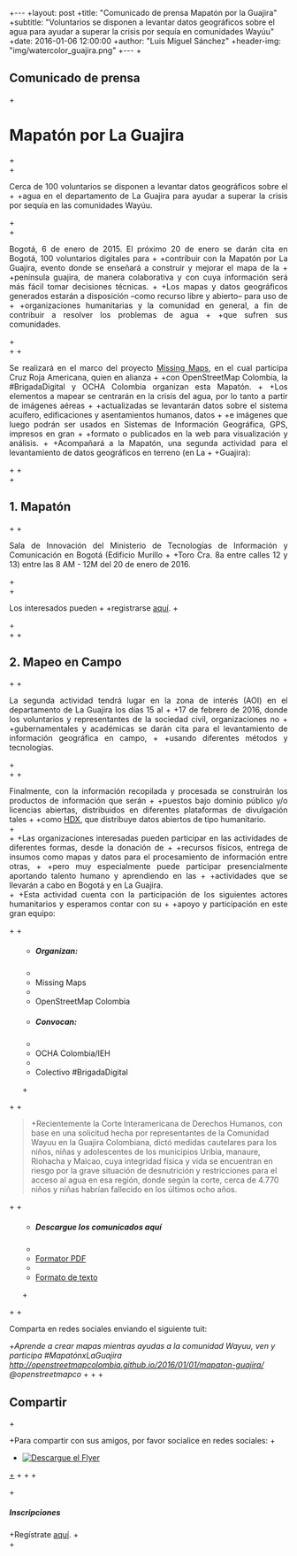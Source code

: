 +---
 +layout:     post
 +title:      "Comunicado de prensa Mapatón por la Guajira"
 +subtitle:   "Voluntarios se disponen a levantar datos geográficos sobre el agua para ayudar a superar la crisis por sequía en comunidades Wayúu"
 +date:       2016-01-06 12:00:00
 +author:     "Luis Miguel Sánchez"
 +header-img: "img/watercolor_guajira.png"
 +---
 +<h2>Comunicado de prensa</h2>
 +<h1>Mapatón por La Guajira</h1>
 +<br>
 +<p align="justify">Cerca de 100 voluntarios se disponen a levantar datos geográficos sobre el
 +
 +agua en el departamento de La Guajira para ayudar a superar la crisis por sequía en las comunidades Wayúu.</p>
 +<br>
 +<p align="justify">Bogotá, 6 de enero de 2015. El próximo 20 de enero se darán cita en Bogotá, 100 voluntarios digitales para
 +
 +contribuir con la Mapatón por La Guajira, evento donde se enseñará a construir y mejorar el mapa de la 
 +
 +península guajira, de manera colaborativa y con cuya información será más fácil tomar decisiones técnicas.
 +
 +Los mapas y datos geográficos generados estarán a disposición –como recurso libre y abierto– para uso de 
 +
 +organizaciones humanitarias y la comunidad en general, a fin de contribuir a resolver los problemas de agua 
 +
 +que sufren sus comunidades.</p>
 +<br>
 +
 +<p align="justify">Se realizará en el marco del proyecto <a href="http://www.missingmaps.org/">Missing Maps</a>, en el cual participa Cruz Roja Americana, quien en alianza 
 +
 +con OpenStreetMap Colombia, la #BrigadaDigital y OCHA Colombia organizan esta Mapatón.
 +
 +Los elementos a mapear se centrarán en la crisis del agua, por lo tanto a partir de imágenes aéreas 
 +
 +actualizadas se levantarán datos sobre el sistema acuífero, edificaciones y asentamientos humanos, datos 
 +
 +e imágenes que luego podrán ser usados en Sistemas de Información Geográfica, GPS, impresos en gran 
 +
 +formato o publicados en la web para visualización y análisis.
 +
 +Acompañará a la Mapatón, una segunda actividad para el levantamiento de datos geográficos en terreno (en La 
 +
 +Guajira):</p>
 +
 +<section id="inscripcion">
 +<h2>1. Mapatón</h2>
 +
 +<p align="justify">Sala de Innovación del Ministerio de Tecnologías de Información y Comunicación en Bogotá (Edificio Murillo 
 +
 +Toro Cra. 8a entre calles 12 y 13) entre las 8 AM - 12M del 20 de enero de 2016.</p>
 +<br>
 +<p>Los interesados pueden 
 +
 +registrarse <a href="https://www.eventbrite.es/e/entradas-mapaton-por-la-guajira-20226286367">aquí</a>.
 +</p></section>
 +<br>
 +
 +<h2>2. Mapeo en Campo</h2>
 +
 +<p align="justify"> La segunda actividad tendrá lugar en la zona de interés (AOI) en el departamento de La Guajira los días 15 al 
 +
 +17 de febrero de 2016, donde los voluntarios y representantes de la sociedad civil, organizaciones no 
 +
 +gubernamentales y académicas se darán cita para el levantamiento de información geográfica en campo, 
 +
 +usando diferentes métodos y tecnologías.</p>
 +<br>
 +
 +<p align="justify"> Finalmente, con la información recopilada y procesada se construirán los productos de información que serán 
 +
 +puestos bajo dominio público y/o licencias abiertas, distribuidos en diferentes plataformas de divulgación tales 
 +
 +como <a href="https://data.hdx.rwlabs.org/">HDX</a>, que distribuye datos abiertos de tipo humanitario.<br>
 +<br>
 +
 +Las organizaciones interesadas pueden participar en las actividades de diferentes formas, desde la donación de 
 +
 +recursos físicos, entrega de insumos como mapas y datos para el procesamiento de información entre otras, 
 +
 +pero muy especialmente puede participar presencialmente aportando talento humano y aprendiendo en las 
 +
 +actividades que se llevarán a cabo en Bogotá y en La Guajira.<br>
 +
 +Esta actividad cuenta con la participación de los siguientes actores humanitarios y esperamos contar con su 
 +
 +apoyo y participación en este gran equipo:</p>
 +
 +<ul>
 +	<h5>Organizan:</h5>
 +	<li>Missing Maps</li>
 +	<li>OpenStreetMap Colombia</li>
 +	<h5>Convocan:</h5>
 +	<li>OCHA Colombia/IEH</li>
 +	<li>Colectivo #BrigadaDigital</li>
 +</ul>
 +
 +<blockquote>
 +Recientemente la Corte Interamericana de Derechos Humanos, con base en una solicitud hecha por representantes de la Comunidad Wayuu en la Guajira Colombiana, dictó medidas cautelares para los niños, niñas y adolescentes de los municipios Uribia, manaure, Riohacha y Maicao, cuya integridad física y vida se encuentran en riesgo por la grave situación de desnutrición y restricciones para el acceso al agua en esa región, donde según la corte, cerca de 4.770 niños y niñas habrían fallecido en los últimos ocho años.</blockquote>
 +
 +<ul>
 +	<h5>Descargue los comunicados aquí</h5>
 +	<li><a href="">Formator PDF</a></li>
 +	<li><a href="https://drive.google.com/open?id=0B6RplgVZJTpQYmhseU4wSXVFa1U">Formato de texto</a></li>
 +</ul>
 +
 +<p>Comparta en redes sociales enviando el siguiente tuit:</p>
 +<em>Aprende a crear mapas mientras ayudas a la comunidad Wayuu, ven y participa #MapatónxLaGuajira http://openstreetmapcolombia.github.io/2016/01/01/mapaton-guajira/ @openstreetmapco</em>
 +
 +
 +<h2>Compartir</h2>
 +<p align="justify">
 +Para compartir con sus amigos, por favor socialice en redes sociales:
 +<a href="{{ site.baseurl }}/img/mapaton_guajira.png">
 +    <img src="{{ site.baseurl }}/img/mapaton_guajira.png" alt="Descargue el Flyer">
 +</a>
 +
 +
 +<section id="inscripcion">
 +<h5>Inscripciones</h5>
 +Regístrate <a href="https://www.eventbrite.es/e/entradas-mapaton-por-la-guajira-20226286367">aquí</a>.
 +</section>
 +</p>
